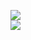 [![](https://img.shields.io/badge/Made%20With-Github%20Spray-lightgrey.svg?style=for-the-badge&logo=github)](https://github.com/Annihil/github-spray#11841)  
[![](https://i.imgur.com/2DrTn0Z.gif)](https://github.com/Annihil/github-spray)